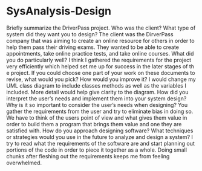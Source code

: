 # SysAnalysis-Design

Briefly summarize the DriverPass project. Who was the client? What type of system did they want you to design?
The client was the DirverPass company that was aiming to create an online resource for others in order to help them pass their driving exams. They wanted to be able to create appointments, take online practice tests, and take online courses.
What did you do particularly well?
I think I gathered the requirements for the project very efficiently which helped set me up for success in the later stages of th e project. 
If you could choose one part of your work on these documents to revise, what would you pick? How would you improve it?
I would change my UML class diagram to include classes methods as well as the variables I included. More detail would help give clarity to the diagram.
How did you interpret the user’s needs and implement them into your system design? Why is it so important to consider the user’s needs when designing?
You gather the requirements from the user and try to eliminate bias in doing so. We have to think of the users point of view and what gives them value in order to build them a program that brings them value and one they are satisfied with. 
How do you approach designing software? What techniques or strategies would you use in the future to analyze and design a system?
I try to read what the requirements of the software are and start planning out portions of the code in order to piece it together as a whole. Doing small chunks after fleshing out the requirements keeps me from feeling overwhelmed. 
